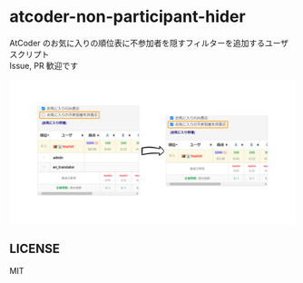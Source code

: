 # atcoder-non-participant-hider

AtCoder のお気に入りの順位表に不参加者を隠すフィルターを追加するユーザスクリプト  
Issue, PR 歓迎です

![image](image.png)

## LICENSE

MIT
